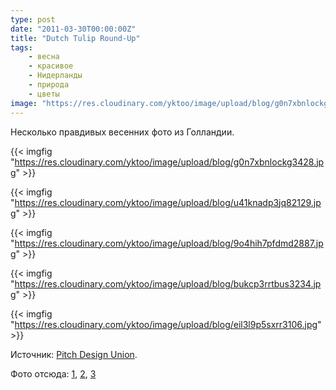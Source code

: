 ```yaml
---
type: post
date: "2011-03-30T00:00:00Z"
title: "Dutch Tulip Round-Up"
tags:
    - весна
    - красивое
    - Нидерланды
    - природа
    - цветы
image: "https://res.cloudinary.com/yktoo/image/upload/blog/g0n7xbnlockg3428.jpg"
---
```


Несколько правдивых весенних фото из Голландии.

{{< imgfig "https://res.cloudinary.com/yktoo/image/upload/blog/g0n7xbnlockg3428.jpg" >}}

<!--more-->

{{< imgfig "https://res.cloudinary.com/yktoo/image/upload/blog/u41knadp3jq82129.jpg" >}}

{{< imgfig "https://res.cloudinary.com/yktoo/image/upload/blog/9o4hih7pfdmd2887.jpg" >}}

{{< imgfig "https://res.cloudinary.com/yktoo/image/upload/blog/bukcp3rrtbus3234.jpg" >}}

{{< imgfig "https://res.cloudinary.com/yktoo/image/upload/blog/eil3l9p5sxrr3106.jpg" >}}

Источник: [Pitch Design Union](http://pitchdesignunion.com/?p=4808).

Фото отсюда: [1](http://pixdaus.com/single.php?id=72051), [2](http://pixdaus.com/single.php?id=204430), [3](http://peterjsullivan.wordpress.com/2008/10/28/birds-eye-view-of-dutch-tulip-fields)
